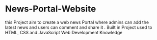 # News-Portal-Website
 this Project aim to create a web news Portal where
admins can add the latest news and users can comment and share it . Built in Project used to HTML, CSS
and JavaScript Web Development Knowledge
